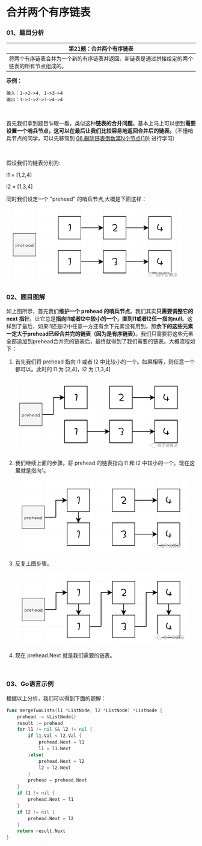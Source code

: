 # 合并两个有序链表

### 01、题目分析

| 第21题：合并两个有序链表                                     |
| ------------------------------------------------------------ |
| 将两个有序链表合并为一个新的有序链表并返回。新链表是通过拼接给定的两个链表的所有节点组成的。 |

**示例：**

```
输入：1->2->4, 1->3->4
输出：1->1->2->3->4->4
```

<br>

首先我们拿到题目乍眼一看，类似这种**链表的合并问题**。基本上马上可以想到**需要设置一个哨兵节点，这可以在最后让我们比较容易地返回合并后的链表。**（不懂哨兵节点的同学，可以先移驾到  [06.删除链表倒数第N个节点(19)](c1/006.md)  进行学习）

<br>

假设我们的链表分别为:

l1 = [1,2,4] 

l2 = [1,3,4]

同时我们设定一个 "prehead" 的哨兵节点,大概是下面这样：

<img src="102/1.png" alt="PNG" style="zoom: 50%;" />

### 02、题目图解

如上图所示，首先我们**维护一个 prehead 的哨兵节点**。我们其实**只需要调整它的 next 指针**。让它总是**指向l1或者l2中较小的一个，直到l1或者l2任一指向null**。这样到了最后，如果l1还是l2中任意一方还有余下元素没有用到，那**余下的这些元素一定大于prehead已经合并完的链表（因为是有序链表）**。我们只需要将这些元素全部追加到prehead合并完的链表后，最终就得到了我们需要的链表。大概流程如下：

1. 首先我们将 prehead 指向 l1 或者 l2 中比较小的一个。如果相等，则任意一个都可以。此时的 l1 为 [2,4]，l2 为 [1,3,4]

   <img src="102/2.png" alt="PNG" style="zoom: 50%;" />

2. 我们继续上面的步骤。将 prehead 的链表指向 l1 和 l2 中较小的一个。现在这里就是指向1。

   <img src="102/3.jpg" alt="PNG" style="zoom:50%;" />

3. 反复上图步骤。

   <img src="102/4.jpg" alt="PNG" style="zoom:50%;" />

4. 现在 prehead.Next 就是我们需要的链表。

   <br>

### 03、Go语言示例

根据以上分析，我们可以得到下面的题解：

```go
func mergeTwoLists(l1 *ListNode, l2 *ListNode) *ListNode {
    prehead := &ListNode{}
    result := prehead
    for l1 != nil && l2 != nil {
        if l1.Val < l2.Val {
            prehead.Next = l1
            l1 = l1.Next
        }else{
            prehead.Next = l2
            l2 = l2.Next
        }
        prehead = prehead.Next
    }
    if l1 != nil {
        prehead.Next = l1
    }
    if l2 != nil {
        prehead.Next = l2
    }
    return result.Next
}
```
